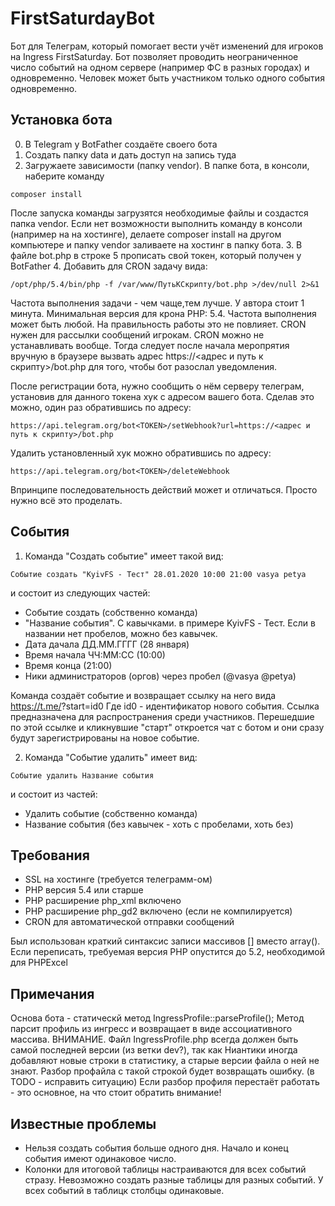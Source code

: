 # FirstSaturdayBot
Бот для Телеграм, который помогает вести учёт изменений для игроков на Ingress FirstSaturday.
Бот позволяет проводить неограниченное число событий на одном сервере (например ФС в разных городах) и одновременно.
Человек может быть участником только одного события одновременно.

Установка бота
------------
0. В Telegram у BotFather создаёте своего бота
1. Создать папку data и дать доступ на запись туда
2. Загружаете зависимости (папку vendor). В папке бота, в консоли, наберите команду
```
composer install
```
После запуска команды загрузятся необходимые файлы и создастся папка vendor.
Если нет возможности выполнить команду в консоли (например на на хостинге), делаете composer install на другом компьютере и папку vendor заливаете на хостинг в папку бота.
3. В файле bot.php в строке 5 прописать свой токен, который получен у BotFather
4. Добавить для CRON задачу вида:
```
/opt/php/5.4/bin/php -f /var/www/ПутьКСкрипту/bot.php >/dev/null 2>&1
```
   Частота выполнения задачи - чем чаще,тем лучше. У автора стоит 1 минута. Минимальная версия для крона PHP: 5.4.
   Частота выполнения может быть любой. На правильность работы это не повлияет.
   CRON нужен для рассылки сообщений игрокам.
   CRON можно не устанавливать вообще. Тогда следует после начала меропрятия
   вручную в браузере вызвать адрес https://<адрес и путь к скрипту>/bot.php
   для того, чтобы бот разослал уведомления.

После регистрации бота, нужно сообщить о нём серверу телеграм, установив для данного токена хук с адресом вашего бота.
Сделав это можно, один раз обратившись по адресу:
```
https://api.telegram.org/bot<TOKEN>/setWebhook?url=https://<адрес и путь к скрипту>/bot.php
```

Удалить установленный хук можно обратившись по адресу:
```
https://api.telegram.org/bot<TOKEN>/deleteWebhook
```

Впринципе последовательность действий может и отличаться. Просто нужно всё это проделать.

События
------------
1. Команда "Создать событие" имеет такой вид:
```
Событие создать "KyivFS - Тест" 28.01.2020 10:00 21:00 vasya petya
```
и состоит из следующих частей:
- Событие создать (собственно команда)
- "Название события". С кавычками. в примере KyivFS - Тест. Если в названии нет пробелов, можно без кавычек.
- Дата дачала ДД.ММ.ГГГГ (28 января)
- Время начала ЧЧ:ММ:СС (10:00)
- Время конца (21:00)
- Ники администраторов (оргов) через пробел (@vasya @petya)

Команда создаёт событие и возвращает ссылку на него вида https://t.me/<bot>?start=id0
Где id0 - идентификатор нового события.
Ссылка предназначена для распространения среди участников.
Перешедшие по этой ссылке и кликнувшие "старт" откроется чат с ботом и они сразу будут зарегистрированы на новое событие.

2. Команда "Событие удалить" имеет вид:
```
Событие удалить Название события
```
и состоит из частей:
- Удалить событие (собственно команда)
- Название события (без кавычек - хоть с пробелами, хоть без)

Требования
------------
* SSL на хостинге (требуется телеграмм-ом)
* PHP версия 5.4 или старше
* PHP расширение php_xml включено
* PHP расширение php_gd2 включено (если не компилируется)
* CRON для автоматической отправки сообщений

Был использован краткий синтаксис записи массивов [] вместо array().
Если переписать, требуемая версия PHP опустится до 5.2, необходимой для PHPExcel

Примечания
------------
Основа бота - статическй метод IngressProfile::parseProfile(); Метод парсит профиль из ингресс и возвращает в виде ассоциативного массива.
ВНИМАНИЕ. Файл IngressProfile.php всегда должен быть самой последней версии (из ветки dev?), так как Ниантики иногда добавляют новые строки в статистику, а старые версии файла о ней не знают. Разбор профайла с такой строкой будет возвращать ошибку. (в TODO - исправить ситуацию)
Если разбор профиля перестаёт работать - это основное, на что стоит обратить внимание!

 Известные проблемы
 ------------
 - Нельзя создать события больше одного дня. Начало и конец события имеют одинаковое число.
 - Колонки для итоговой таблицы настраиваются для всех событий стразу. Невозможно создать разные таблицы для разных событий. У всех событий в таблицк столбцы одинаковые.


